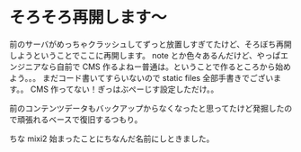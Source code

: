 # そろそろ再開します〜
前のサーバがめっちゃクラッシュしてずっと放置しすぎてたけど、そろぼち再開しようということでここに再開します。
note とか色々あるんだけど、やっぱエンジニアなら自前で CMS 作るよねー普通は。ということで作るところから始めよう。。。
まだコード書いてすらいないので static files 全部手書きでございます。。
CMS 作ってない！ぎっはぶぺーじす設定しただけ。。

前のコンテンツデータもバックアップからなくなったと思ってたけど発掘したので頑張れるベースで復旧するつもり。

ちな mixi2 始まったことにちなんだ名前にしときました。
